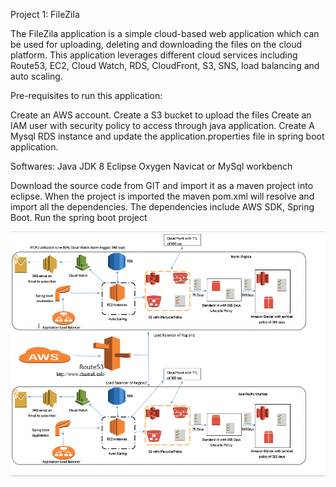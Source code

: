 
Project 1: FileZila

The FileZila application is a simple cloud-based web application which can be used for uploading, deleting and downloading the files on the cloud platform. This application leverages different cloud services including Route53, EC2, Cloud Watch, RDS, CloudFront, S3, SNS, load balancing and auto scaling. 


Pre-requisites to run this application:

Create an AWS account.
Create a S3 bucket to upload the files 
Create an IAM user with security policy to access through java application.
Create A Mysql RDS instance and update the application.properties file in spring boot application.

Softwares:
Java JDK 8
Eclipse Oxygen
Navicat or MySql workbench

Download the source code from GIT and import it as a maven project into eclipse. When the project is imported the maven pom.xml will resolve and import all the dependencies. The dependencies include AWS SDK, Spring Boot.
Run the spring boot project

![Screenshot](ArchitectureDiagram.png)


